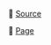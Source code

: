 :electric_plug: [Source](http://github.com/channprj/channprj.github.io-source)

:memo: [Page](http://git.chann.kr)

